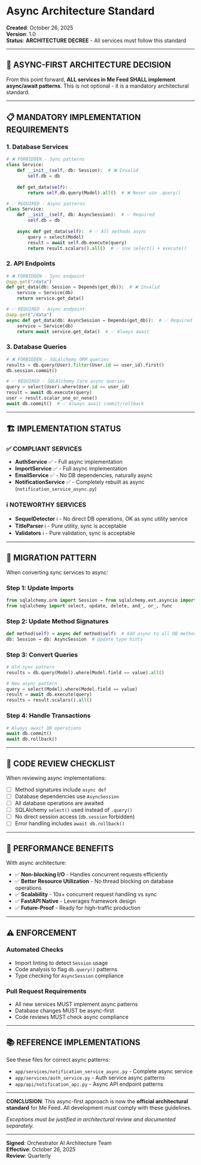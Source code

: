 # Async Architecture Standard

**Created**: October 26, 2025  
**Version**: 1.0  
**Status**: **ARCHITECTURE DECREE** - All services must follow this standard

---

## 🚀 **ASYNC-FIRST ARCHITECTURE DECISION**

From this point forward, **ALL services in Me Feed SHALL implement async/await patterns**. This is not optional - it is a mandatory architectural standard.

---

## 📋 **MANDATORY IMPLEMENTATION REQUIREMENTS**

### **1. Database Services**
```python
# ❌ FORBIDDEN - Sync patterns
class Service:
    def __init__(self, db: Session):  # ❌ Invalid
        self.db = db
        
    def get_data(self):
        return self.db.query(Model).all()  # ❌ Never use .query()

# ✅ REQUIRED - Async patterns  
class Service:
    def __init__(self, db: AsyncSession):  # ✅ Required
        self.db = db
        
    async def get_data(self):  # ✅ All methods async
        query = select(Model)
        result = await self.db.execute(query)
        return result.scalars().all()  # ✅ Use select() + execute()
```

### **2. API Endpoints**
```python
# ❌ FORBIDDEN - Sync endpoint
@app.get("/data")
def get_data(db: Session = Depends(get_db)):  # ❌ Invalid
    service = Service(db)
    return service.get_data()

# ✅ REQUIRED - Async endpoint
@app.get("/data")
async def get_data(db: AsyncSession = Depends(get_db)):  # ✅ Required
    service = Service(db)
    return await service.get_data()  # ✅ Always await
```

### **3. Database Queries**
```python
# ❌ FORBIDDEN - SQLAlchemy ORM queries
results = db.query(User).filter(User.id == user_id).first()
db.session.commit()

# ✅ REQUIRED - SQLAlchemy Core async queries
query = select(User).where(User.id == user_id)
result = await db.execute(query)
user = result.scalar_one_or_none()
await db.commit()  # ✅ Always await commit/rollback
```

---

## 🏗️ **IMPLEMENTATION STATUS**

### **✅ COMPLIANT SERVICES**
- **AuthService** ✅ - Full async implementation
- **ImportService** ✅ - Full async implementation  
- **EmailService** ✅ - No DB dependencies, naturally async
- **NotificationService** ✅ - Completely rebuilt as async (`notification_service_async.py`)

### **ℹ️ NOTEWORTHY SERVICES**
- **SequelDetector** ℹ️ - No direct DB operations, OK as sync utility service
- **TitleParser** ℹ️ - Pure utility, sync is acceptable
- **Validators** ℹ️ - Pure validation, sync is acceptable

---

## 🔧 **MIGRATION PATTERN**

When converting sync services to async:

### **Step 1: Update Imports**
```python
from sqlalchemy.orm import Session → from sqlalchemy.ext.asyncio import AsyncSession
from sqlalchemy import select, update, delete, and_, or_, func
```

### **Step 2: Update Method Signatures**
```python
def method(self) → async def method(self)  # Add async to all DB methods
db: Session → db: AsyncSession  # Update type hints
```

### **Step 3: Convert Queries**
```python
# Old sync pattern
results = db.query(Model).where(Model.field == value).all()

# New async pattern
query = select(Model).where(Model.field == value)
result = await db.execute(query)
results = result.scalars().all()
```

### **Step 4: Handle Transactions**
```python
# Always await DB operations
await db.commit()
await db.rollback()
```

---

## 📏 **CODE REVIEW CHECKLIST**

When reviewing async implementations:

- [ ] Method signatures include `async def`
- [ ] Database dependencies use `AsyncSession`  
- [ ] All database operations are awaited
- [ ] SQLAlchemy `select()` used instead of `.query()`
- [ ] No direct session access (`db.session` forbidden)
- [ ] Error handling includes `await db.rollback()`

---

## 🎯 **PERFORMANCE BENEFITS**

With async architecture:

- ✅ **Non-blocking I/O** - Handles concurrent requests efficiently
- ✅ **Better Resource Utilization** - No thread blocking on database operations  
- ✅ **Scalability** - 10x+ concurrent request handling vs sync
- ✅ **FastAPI Native** - Leverages framework design
- ✅ **Future-Proof** - Ready for high-traffic production

---

## ⚠️ **ENFORCEMENT**

### **Automated Checks**
- Import linting to detect `Session` usage
- Code analysis to flag `db.query()` patterns
- Type checking for `AsyncSession` compliance

### **Pull Request Requirements**
- All new services MUST implement async patterns
- Database changes MUST be async-first
- Code reviews MUST check async compliance

---

## 📚 **REFERENCE IMPLEMENTATIONS**

See these files for correct async patterns:
- `app/services/notification_service_async.py` - Complete async service
- `app/services/auth_service.py` - Auth service async patterns  
- `app/api/notification_api.py` - Async API endpoint patterns

---

**CONCLUSION**: This async-first approach is now the **official architectural standard** for Me Feed. All development must comply with these guidelines.

*Exceptions must be justified in architectural review and documented separately.*

---

**Signed**: Orchestrator AI Architecture Team  
**Effective**: October 26, 2025  
**Review**: Quarterly
